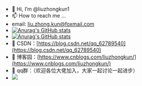 - 👋 Hi, I’m @liuzhongkun1
- 📫 How to reach me ...
-    email: liu.zhong.kun@foxmail.com
-    [![Anurag's GitHub stats](https://github-readme-stats.vercel.app/api?username=liuzhongkun1&show_icons=true&theme=tokyonight&count_private=true)](https://github.com/anuraghazra/github-readme-stats)
-    [![Anurag's GitHub stats](https://github-readme-stats.vercel.app/api?username=liuzhongkun1&theme=synthwave)](https://github.com/anuraghazra/github-readme-stats)
- 👀 CSDN：[https://blog.csdn.net/qq_62789540](https://blog.csdn.net/qq_62789540)
- 🌱 博客园：[https://www.cnblogs.com/liuzhongkun/](https://www.cnblogs.com/liuzhongkun/)
- 🌱 qq群：（欢迎各位大佬加入，大家一起讨论一起进步）
- ![](https://fastly.jsdelivr.net/gh/liuzhongkun1/imgStore@master/20229/u9gvhryo5g1662720718912.png)
